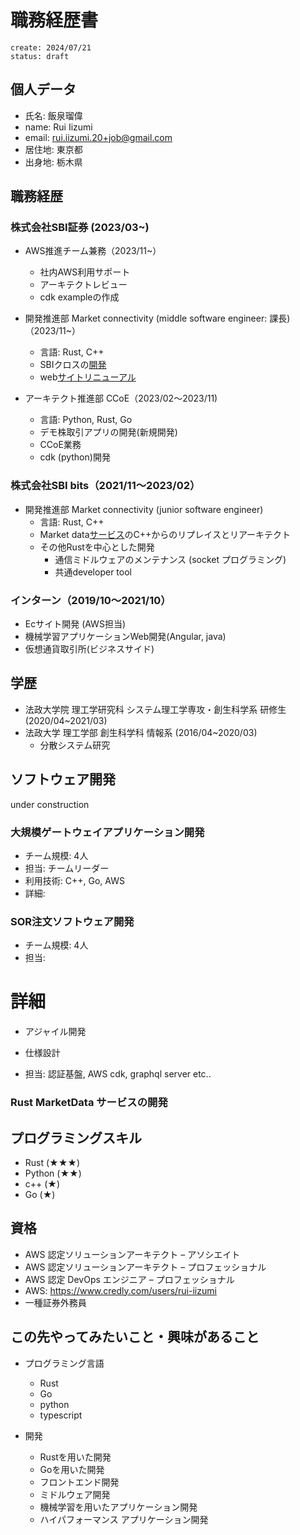 # 職務経歴書

```
create: 2024/07/21
status: draft
```

## 個人データ

* 氏名: 飯泉瑠偉
* name: Rui Iizumi
* email: <rui.iizumi.20+job@gmail.com>
* 居住地: 東京都
* 出身地: 栃木県

## 職務経歴

### 株式会社SBI証券 (2023/03~)

* AWS推進チーム兼務（2023/11~）
  * 社内AWS利用サポート
  * アーキテクトレビュー
  * cdk exampleの作成

* 開発推進部 Market connectivity (middle software engineer: 課長)（2023/11~）
  * 言語: Rust, C++
  * SBIクロスの[開発](https://www.sbigroup.co.jp/news/pr/2024/0419_14589.html)
  * web[サイトリニューアル](https://www.sbigroup.co.jp/news/pr/2024/0625_14740.html)

* アーキテクト推進部 CCoE（2023/02〜2023/11)
  * 言語: Python, Rust, Go
  * デモ株取引アプリの開発(新規開発)
  * CCoE業務
  * cdk (python)開発

### 株式会社SBI bits（2021/11〜2023/02）

* 開発推進部 Market connectivity (junior software engineer)
  * 言語: Rust, C++
  * Market data[サービス](https://go.sbisec.co.jp/lp/lp_hyper_sbi2_211112.html)のC++からのリプレイスとリアーキテクト
  * その他Rustを中心とした開発
    * 通信ミドルウェアのメンテナンス (socket プログラミング)
    * 共通developer tool

### インターン（2019/10〜2021/10）

* Ecサイト開発 (AWS担当)
* 機械学習アプリケーションWeb開発(Angular, java)
* 仮想通貨取引所(ビジネスサイド)

## 学歴

* 法政大学院 理工学研究科 システム理工学専攻・創生科学系 研修生 (2020/04~2021/03)
* 法政大学 理工学部 創生科学科 情報系 (2016/04~2020/03)
  * 分散システム研究

## ソフトウェア開発

under construction

### 大規模ゲートウェイアプリケーション開発

* チーム規模: 4人
* 担当: チームリーダー
* 利用技術: C++, Go, AWS
* 詳細:

### SOR注文ソフトウェア開発

* チーム規模: 4人
* 担当:

# 詳細

* アジャイル開発

* 仕様設計
* 担当: 認証基盤, AWS cdk, graphql server etc..

### Rust MarketData サービスの開発

## プログラミングスキル

* Rust (★★★)
* Python (★★)
* c++ (★)
* Go (★)

## 資格

* AWS 認定ソリューションアーキテクト – アソシエイト
* AWS 認定ソリューションアーキテクト – プロフェッショナル
* AWS 認定 DevOps エンジニア – プロフェッショナル
* AWS: <https://www.credly.com/users/rui-iizumi>
* 一種証券外務員

## この先やってみたいこと・興味があること

* プログラミング言語
  * Rust
  * Go
  * python
  * typescript

* 開発
  * Rustを用いた開発
  * Goを用いた開発
  * フロントエンド開発
  * ミドルウェア開発
  * 機械学習を用いたアプリケーション開発
  * ハイパフォーマンス アプリケーション開発
